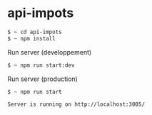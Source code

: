 # api-impots

```Bash
$ ~ cd api-impots
$ ~ npm install
```
Run server (developpement)
```Bash 
$ ~ npm run start:dev
```

Run server (production)
```Bash 
$ ~ npm run start
```
`Server is running on http://localhost:3005/`
